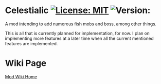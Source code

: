 # Celestialic [![License: MIT](https://img.shields.io/badge/License-MIT-yellow.svg)](https://opensource.org/licenses/MIT) ![Version: ](https://img.shields.io/badge/version-v0.1.3.2-blue)

A mod intending to add numerous fish mobs and boss, among other things.

This is all that is currently planned for implementation, for now. I plan on implementing more features at a later time when all the current mentioned features are implemented.

# Wiki Page

<a href="https://github.com/GurkNathe/Celestialic/wiki" target="_blank">Mod Wiki Home</a>
